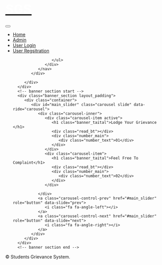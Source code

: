 <!DOCTYPE html>
<html lang="en">

<head>
   <!-- basic -->
   
   <!-- site metas -->
   <title>Students Grievance System</title>
  
   <!-- bootstrap css -->
   <link rel="stylesheet" type="text/css" href="bootstrap.min.css">
   <!-- style css -->
   <link rel="stylesheet" type="text/css" href="style.css">
   <!-- Responsive-->
   <link rel="stylesheet" href="responsive.css">
   <!-- fevicon -->
   <link rel="icon" href="fevicon.png" type="image/gif" />
   <!-- Scrollbar Custom CSS -->
   <link rel="stylesheet" href="css/jquery.mCustomScrollbar.min.css">
   <!-- Tweaks for older IEs-->
   <link rel="stylesheet" href="https://netdna.bootstrapcdn.com/font-awesome/4.0.3/css/font-awesome.css">
   <!-- fonts -->
   <link href="https://fonts.googleapis.com/css?family=Lato:400,700|Poppins:400,700&display=swap" rel="stylesheet">
   <!-- owl stylesheets -->
   <link rel="stylesheet" href="owl.carousel.min.css">
   <link rel="stylesoeet" href="owl.theme.default.min.css">
   <link rel="stylesheet" href="https://cdnjs.cloudflare.com/ajax/libs/fancybox/2.1.5/jquery.fancybox.min.css"
      media="screen">
</head>

<body style="background-image: url('banner-gb.png'); background-size: cover; background-repeat: no-repeat;">
   <!--header section start -->
   <div class="header_section">
      <div class="container-fluid ">
         <div class="row">
            <div class="col-sm-2 col-6">
               <a class="logo" href="index.php"><h1 style="font-size: 40px;color: white;">SGS</h1></a>
            </div>
            <div class="col-sm-8 col-6">
               <nav class="navbar navbar-expand-lg navbar-light bg-light">
                  <button class="navbar-toggler" type="button" data-toggle="collapse" data-target="#navbarNav"
                     aria-controls="navbarNav" aria-expanded="false" aria-label="Toggle navigation">
                     <span class="navbar-toggler-icon"></span>
                  </button>
                  <div class="collapse navbar-collapse" id="navbarNav">
                     <ul class="navbar-nav">
                        <li class="nav-item active">
                           <a class="nav-link" href="index.php">Home</a>
                        </li>
                        <li class="nav-item">
                           <a class="nav-link" href="admin-login.php">Admin</a>
                        </li>
                        <li class="nav-item">
                           <a class="nav-link" href="user-login.php">User Login</a>
                        </li>
                        <li class="nav-item">
                           <a class="nav-link" href="registration.php">User Regsitration</a>
                        </li>
                       
                        
                     </ul>
                  </div>
               </nav>
            </div>
         
         </div>
      </div>
      <!-- banner section start -->
      <div class="banner_section layout_padding">
         <div class="container">
            <div id="main_slider" class="carousel slide" data-ride="carousel">
               <div class="carousel-inner">
                  <div class="carousel-item active">
                     <h1 class="banner_taital">Lodge Your Grievance </h1>
                     <div class="read_bt"></div>
                     <div class="number_main">
                        <div class="number_text">01</div>
                     </div>
                  </div>
                  <div class="carousel-item">
                     <h1 class="banner_taital">Feel Free To Complaint</h1>
                     <div class="read_bt"></div>
                     <div class="number_main">
                        <div class="number_text">02</div>
                     </div>
                  </div>
     
               </div>
               <a class="carousel-control-prev" href="#main_slider" role="button" data-slide="prev">
                  <i class="fa fa-angle-left"></i>
               </a>
               <a class="carousel-control-next" href="#main_slider" role="button" data-slide="next">
                  <i class="fa fa-angle-right"></i>
               </a>
            </div>
         </div>
      </div>
      <!-- banner section end -->
   </div>
   <!-- header section end -->
  
  
   <!-- footer section end -->
   <!-- copyright section start -->
   <div class="copyright_section">
      <div class="container">
         <p class="copyright_text">&copy Students Grievance System.</p>
      </div>
   </div>
   <!-- copyright section end -->
   <!-- Javascript files-->
   <script src="js/jquery.min.js"></script>
   <script src="js/popper.min.js"></script>
   <script src="js/bootstrap.bundle.min.js"></script>
   <script src="js/jquery-3.0.0.min.js"></script>
   <script src="js/plugin.js"></script>
   <!-- sidebar -->
   <script src="js/jquery.mCustomScrollbar.concat.min.js"></script>
   <script src="js/custom.js"></script>
   <!-- javascript -->
   <script src="js/owl.carousel.js"></script>
   <script src="https:cdnjs.cloudflare.com/ajax/libs/fancybox/2.1.5/jquery.fancybox.min.js"></script>
</body>

</html>
